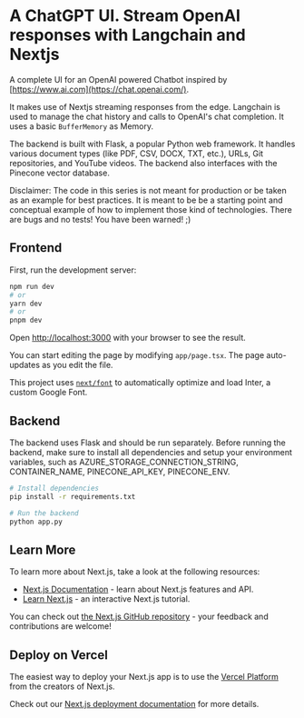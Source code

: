 # A ChatGPT UI. Stream OpenAI responses with Langchain and Nextjs

A complete UI for an OpenAI powered Chatbot inspired by [https://www.ai.com](https://chat.openai.com/).

It makes use of Nextjs streaming responses from the edge. Langchain is used to manage the chat history and calls to OpenAI's chat completion. It uses a basic `BufferMemory` as Memory.

The backend is built with Flask, a popular Python web framework. It handles various document types (like PDF, CSV, DOCX, TXT, etc.), URLs, Git repositories, and YouTube videos. The backend also interfaces with the Pinecone vector database.


Disclaimer: The code in this series is not meant for production or be taken as an example for best practices. It is meant to be be a starting point and conceptual example of how to implement those kind of technologies. There are bugs and no tests! You have been warned! ;)

## Frontend


First, run the development server:

```bash
npm run dev
# or
yarn dev
# or
pnpm dev
```

Open [http://localhost:3000](http://localhost:3000) with your browser to see the result.

You can start editing the page by modifying `app/page.tsx`. The page auto-updates as you edit the file.

This project uses [`next/font`](https://nextjs.org/docs/basic-features/font-optimization) to automatically optimize and load Inter, a custom Google Font.

## Backend
The backend uses Flask and should be run separately. Before running the backend, make sure to install all dependencies and setup your environment variables, such as AZURE_STORAGE_CONNECTION_STRING, CONTAINER_NAME, PINECONE_API_KEY, PINECONE_ENV.

```bash
# Install dependencies
pip install -r requirements.txt

# Run the backend
python app.py
```

## Learn More

To learn more about Next.js, take a look at the following resources:

- [Next.js Documentation](https://nextjs.org/docs) - learn about Next.js features and API.
- [Learn Next.js](https://nextjs.org/learn) - an interactive Next.js tutorial.

You can check out [the Next.js GitHub repository](https://github.com/vercel/next.js/) - your feedback and contributions are welcome!

## Deploy on Vercel

The easiest way to deploy your Next.js app is to use the [Vercel Platform](https://vercel.com/new?utm_medium=default-template&filter=next.js&utm_source=create-next-app&utm_campaign=create-next-app-readme) from the creators of Next.js.

Check out our [Next.js deployment documentation](https://nextjs.org/docs/deployment) for more details.
